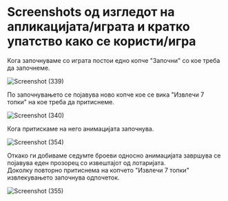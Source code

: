Screenshots од изгледот на апликацијата/играта и кратко упатство како се користи/игра
=====================================================================================

Koга започнуваме со играта постои едно копче "Започни" со кое треба да започнеме.    

![Screenshot (339)](https://github.com/magdalenaT18/VP/assets/138613966/edfd4d3c-326a-42d0-9121-86693168d126)

По започнувањето се појавува ново копче кое се вика "Извлечи 7 топки" на кое треба да притиснеме.     

![Screenshot (340)](https://github.com/magdalenaT18/VP/assets/138613966/3c3143a8-4d85-4985-8a77-5e055c8b711a)

Кога притискаме на него анимацијата започнува.        

![Screenshot (354)](https://github.com/draganatrifunova/VIZUELNO_DOMASHNA/assets/138613966/5e5262ba-30d5-4e68-81cd-14b327e98b27)

Откако ги добиваме седумте броеви односно анимацијата завршува се појавува еден прозорец со извештајот од лотаријата.    
Доколку повторно притиснема на копчето "Извлечи 7 топки" извлекувањето започнува одпочеток. 

![Screenshot (355)](https://github.com/draganatrifunova/VIZUELNO_DOMASHNA/assets/138613966/0fdaca0f-f79d-4892-80b2-62b43617e302)
